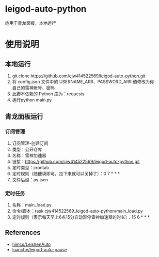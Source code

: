 # leigod-auto-python
适用于青龙面板，本地运行
# 使用说明
## 本地运行
1. git clone https://github.com/cjw414522569/leigod-auto-python.git
2. 将 config.json 文件中的 USERNAME_ARR、PASSWORD_ARR 值修改为你自己的雷神账号、密码
3. 此脚本依赖的 Python 库为：requests
4. 运行python main.py

## 青龙面板运行
### 订阅管理
1. 订阅管理-创建订阅
2. 类型：公开仓库
3. 名称：雷神加速器
4. 链接：https://github.com/cjw414522569/leigod-auto-python.git
5. 定时类型：crontab
6. 定时规则（随便填即可，拉下来就可以关掉了）：0 7 * * *
7. 文件后缀：py json

### 定时任务
1. 名称：main_load.py
2. 命令/脚本：task cjw414522569_leigod-auto-python/main_load.py
3. 定时规则（表示每天早上6点15分自动暂停雷神加速器的时长）：15 6 * * *


## References
- [himcs/LeishenAuto](https://github.com/himcs/LeishenAuto)
- [luanche/leigod-auto-pause](https://github.com/luanche/leigod-auto-pause)
